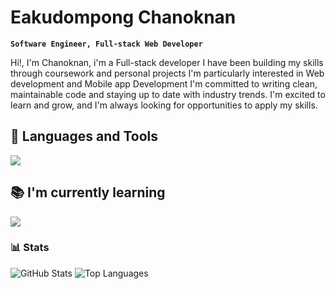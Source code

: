 # Eakudompong Chanoknan

**`Software Engineer, Full-stack Web Developer`**
<p>Hi!, I'm Chanoknan, i'm a Full-stack developer I have been building my skills
through coursework and personal projects I'm particularly interested in Web development
and Mobile app Development I'm committed to writing clean, maintainable
code and staying up to date with industry trends. I'm excited to learn
and grow, and I'm always looking for opportunities to apply my skills.</p>

## 🔧 Languages and Tools
<p>
  <a href="https://skillicons.dev">
    <img src="https://skillicons.dev/icons?i=typescript,javascript,html,css,php,java,laravel,nodejs,mongodb,react,nextjs,tailwind,mysql,planetscale,postgres,firebase&perline=9" />
  </a>
</p>

## 📚 I'm currently learning
<p>
  <a href="https://skillicons.dev">
    <img src="https://skillicons.dev/icons?i=go,rust,kotlin,androidstudio,graphql,docker,kubernetes,gcp,aws,&perline=9" />
  </a>
</p>

### 📊 Stats
<p>
  <img alt="GitHub Stats" src="https://github-readme-stats.vercel.app/api?username=EC-9624&show_icons=true&theme=gruvbox&count_private=true"/>
  <img alt="Top Languages" src="https://github-readme-stats.vercel.app/api/top-langs/?username=EC-9624&layout=compact&theme=gruvbox" />  
</p>


